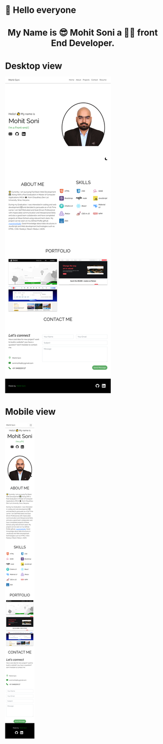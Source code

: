 # 👋 Hello everyone

<h1 align="center">My Name is 😎 Mohit Soni a 👨‍💻 front End Developer.</h1>

# Desktop view

![portpolio](https://github.com/sonimohit481/Portfolio/blob/main/src/img/Desktop.png)

# Mobile view

![portpolio](https://github.com/sonimohit481/Portfolio/blob/main/src/img/Mobile.png)
